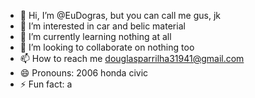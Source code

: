 - 👋 Hi, I’m @EuDogras, but you can call me gus, jk
- 👀 I’m interested in car and belic material
- 🌱 I’m currently learning nothing at all
- 💞️ I’m looking to collaborate on nothing too
- 📫 How to reach me douglasparrilha31941@gmail.com
- 😄 Pronouns: 2006 honda civic
- ⚡ Fun fact: a

<!---
EuDogras/EuDogras is a ✨ special ✨ repository because its `README.md` (this file) appears on your GitHub profile.
You can click the Preview link to take a look at your changes.
--->
